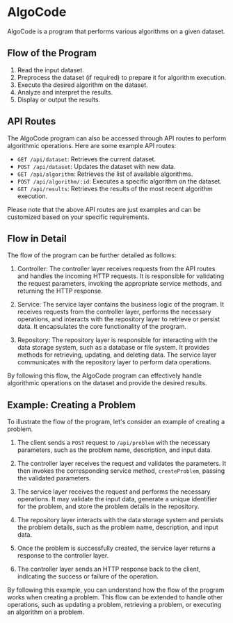 # AlgoCode

AlgoCode is a program that performs various algorithms on a given dataset.

## Flow of the Program

1. Read the input dataset.
2. Preprocess the dataset (if required) to prepare it for algorithm execution.
3. Execute the desired algorithm on the dataset.
4. Analyze and interpret the results.
5. Display or output the results.

## API Routes

The AlgoCode program can also be accessed through API routes to perform algorithmic operations. Here are some example API routes:

- `GET /api/dataset`: Retrieves the current dataset.
- `POST /api/dataset`: Updates the dataset with new data.
- `GET /api/algorithm`: Retrieves the list of available algorithms.
- `POST /api/algorithm/:id`: Executes a specific algorithm on the dataset.
- `GET /api/results`: Retrieves the results of the most recent algorithm execution.

Please note that the above API routes are just examples and can be customized based on your specific requirements.

## Flow in Detail

The flow of the program can be further detailed as follows:

1. Controller: The controller layer receives requests from the API routes and handles the incoming HTTP requests. It is responsible for validating the request parameters, invoking the appropriate service methods, and returning the HTTP response.

2. Service: The service layer contains the business logic of the program. It receives requests from the controller layer, performs the necessary operations, and interacts with the repository layer to retrieve or persist data. It encapsulates the core functionality of the program.

3. Repository: The repository layer is responsible for interacting with the data storage system, such as a database or file system. It provides methods for retrieving, updating, and deleting data. The service layer communicates with the repository layer to perform data operations.

By following this flow, the AlgoCode program can effectively handle algorithmic operations on the dataset and provide the desired results.

## Example: Creating a Problem

To illustrate the flow of the program, let's consider an example of creating a problem.

1. The client sends a `POST` request to `/api/problem` with the necessary parameters, such as the problem name, description, and input data.

2. The controller layer receives the request and validates the parameters. It then invokes the corresponding service method, `createProblem`, passing the validated parameters.

3. The service layer receives the request and performs the necessary operations. It may validate the input data, generate a unique identifier for the problem, and store the problem details in the repository.

4. The repository layer interacts with the data storage system and persists the problem details, such as the problem name, description, and input data.

5. Once the problem is successfully created, the service layer returns a response to the controller layer.

6. The controller layer sends an HTTP response back to the client, indicating the success or failure of the operation.

By following this example, you can understand how the flow of the program works when creating a problem. This flow can be extended to handle other operations, such as updating a problem, retrieving a problem, or executing an algorithm on a problem.